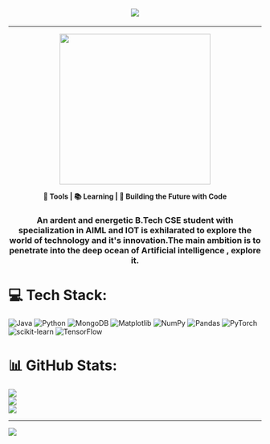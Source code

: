 <h1 align="center">
  <img src="https://readme-typing-svg.herokuapp.com?font=Fira+Code&duration=3000&pause=1000&color=00F7FF&center=true&vCenter=true&width=435&lines=Hi+%F0%9F%91%8B%2C+I'm+Debraj+Mondal;Tech+Enthusiast+%F0%9F%94%A5;ML+%7C+AI+%7C+Data+Lover;Always+Learning+New+Things!" />
</h1>

---

<p align="center">
  <img src="https://media.giphy.com/media/qgQUggAC3Pfv687qPC/giphy.gif" width="300" />
</p>

<p align="center">
  <b>🔧 Tools | 📚 Learning | 🚀 Building the Future with Code</b>
</p>

<h3 align="center">An ardent and energetic B.Tech CSE student with specialization in AIML and IOT is exhilarated to explore the world of technology and it's innovation.The main ambition is to penetrate into the deep ocean of Artificial intelligence , explore it.</h3>


# 💻 Tech Stack:
![Java](https://img.shields.io/badge/java-%23ED8B00.svg?style=for-the-badge&logo=openjdk&logoColor=white) ![Python](https://img.shields.io/badge/python-3670A0?style=for-the-badge&logo=python&logoColor=ffdd54) ![MongoDB](https://img.shields.io/badge/MongoDB-%234ea94b.svg?style=for-the-badge&logo=mongodb&logoColor=white) ![Matplotlib](https://img.shields.io/badge/Matplotlib-%23ffffff.svg?style=for-the-badge&logo=Matplotlib&logoColor=black) ![NumPy](https://img.shields.io/badge/numpy-%23013243.svg?style=for-the-badge&logo=numpy&logoColor=white) ![Pandas](https://img.shields.io/badge/pandas-%23150458.svg?style=for-the-badge&logo=pandas&logoColor=white) ![PyTorch](https://img.shields.io/badge/PyTorch-%23EE4C2C.svg?style=for-the-badge&logo=PyTorch&logoColor=white) ![scikit-learn](https://img.shields.io/badge/scikit--learn-%23F7931E.svg?style=for-the-badge&logo=scikit-learn&logoColor=white) ![TensorFlow](https://img.shields.io/badge/TensorFlow-%23FF6F00.svg?style=for-the-badge&logo=TensorFlow&logoColor=white)
# 📊 GitHub Stats:
![](https://github-readme-stats.vercel.app/api?username=debraj1505&theme=transparent&hide_border=false&include_all_commits=false&count_private=false)<br/>
![](https://nirzak-streak-stats.vercel.app/?user=debraj1505&theme=transparent&hide_border=false)<br/>
![](https://github-readme-stats.vercel.app/api/top-langs/?username=debraj1505&theme=transparent&hide_border=false&include_all_commits=false&count_private=false&layout=compact)

---
[![](https://visitcount.itsvg.in/api?id=debraj1505&icon=0&color=0)](https://visitcount.itsvg.in)

<!-- Proudly created with GPRM ( https://gprm.itsvg.in ) -->
